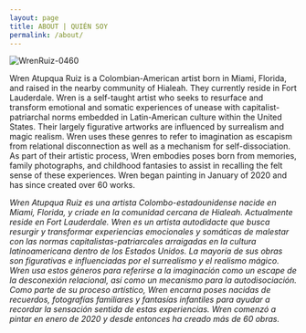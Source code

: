```yaml
---
layout: page
title: ABOUT | QUIÉN SOY
permalink: /about/
---
```


![WrenRuiz-0460](https://user-images.githubusercontent.com/83798945/117521013-7e4fe180-af79-11eb-9fd0-61e0f7efeccb.jpg)

Wren Atupqua Ruiz is a Colombian-American artist born in Miami, Florida, and raised in the nearby community of Hialeah. They currently reside in Fort Lauderdale. Wren is a self-taught artist who seeks to resurface and transform emotional and somatic experiences of unease with capitalist-patriarchal norms embedded in Latin-American culture within the United States. Their largely figurative artworks are influenced by surrealism and magic realism. Wren uses these genres to refer to imagination as escapism from relational disconnection as well as a mechanism for self-dissociation. As part of their artistic process, Wren embodies poses born from memories, family photographs, and childhood fantasies to assist in recalling the felt sense of these experiences. Wren began painting in January of 2020 and has since created over 60 works. 

<i>Wren Atupqua Ruiz es una artista Colombo-estadounidense nacide en Miami, Florida, y criade en la comunidad cercana de Hialeah. Actualmente reside en Fort Lauderdale. Wren es un artista autodidacte que busca resurgir y transformar experiencias emocionales y somáticas de malestar con las normas capitalistas-patriarcales arraigadas en la cultura latinoamericana dentro de los Estados Unidos. La mayoría de sus obras son figurativas e influenciadas por el surrealismo y el realismo mágico. Wren usa estos géneros para referirse a la imaginación como un escape de la desconexión relacional, así como un mecanismo para la autodisociación. Como parte de su proceso artístico, Wren encarna poses nacidas de recuerdos, fotografías familiares y fantasías infantiles para ayudar a recordar la sensación sentida de estas experiencias. Wren comenzó a pintar en enero de 2020 y desde entonces ha creado más de 60 obras.</i>
